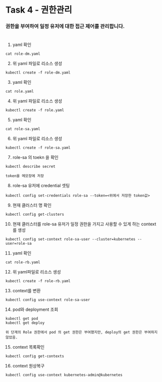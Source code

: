 # Task 4 - 권한관리

### 권한을 부여하여 일정 유저에 대한 접근 제어를 관리합니다.
#

1. yaml 확인
```
cat role-dm.yaml
```

2. 위 yaml 파일로 리소스 생성
```
kubectl create -f role-dm.yaml
```  

3. yaml 확인

```
cat role.yaml
```

4. 위 yaml 파일로 리소스 생성
```
kubectl create -f role.yaml
```  

5. yaml 확인

```
cat role-sa.yaml
```

6. 위 yaml 파일로 리소스 생성
```
kubectl create -f role-sa.yaml
```  

7. role-sa 의 toekn 을 확인
```
kubectl describe secret
```

```
token을 메모장에 저장
```

8. role-sa 유저에 credential 셋팅
```
kubectl config set-credentials role-sa --token=<위에서 저장한 token값>
```

9. 현재 클러스터 명 확인
```
kubectl config get-clusters
```

10. 현재 클러스터를 role-sa 유저가 일정 권한을 가지고 사용할 수 있게 하는 context를 생성
```
kubectl config set-context role-sa-user --cluster=kubernetes --user=role-sa
```

11. yaml 확인
```
cat role-rb.yaml
```

12. 위 yaml파일로 리소스 생성
```
kubectl create -f role-rb.yaml
```

13. context를 변환
```
kubectl config use-context role-sa-user
```

14. pod와 deployment 조회
```
kubectl get pod
kubectl get deploy
```

```
위 단계의 Role 권한에서 pod 의 get 권한은 부여했지만, deploy의 get 권한은 부여하지 않았음.
```

15. context 목록확인
```
kubectl config get-contexts
```

16. context 원상복구
```
kubectl config use-context kubernetes-admin@kubernetes
```
